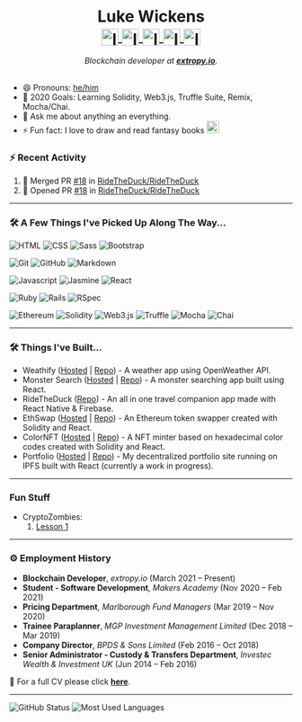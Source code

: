 <h1 align="center"> Luke Wickens
<br>
<a href="https://linkedin.com/in/lukewickens">
  <img align="center" alt="lukewickens1989 | LinkedIn" width="30px" src="https://github.com/TheDudeThatCode/TheDudeThatCode/blob/master/Assets/Linkedin.svg" />
</a>
<a href="mailto:lukewickens1989@gmail.com">
  <img align="center" alt="lukewickens1989 | Email" width="30px" src="https://github.com/TheDudeThatCode/TheDudeThatCode/blob/master/Assets/Gmail.svg" />
</a>
<a href="https://lukewickens1989.medium.com/">
<img align="center" alt="lukewickens1989 | Medium" width="30px" src="https://cdn.jsdelivr.net/npm/simple-icons@v3/icons/medium.svg" />
</a>
<a href="https://https://www.instagram.com/mustytomes/">
<img align="center" alt="lukewickens1989 | Instagram" width="30px" src="https://github.com/TheDudeThatCode/TheDudeThatCode/blob/master/Assets/Instagram.svg" />
</a>
<a href="https://www.twitter.com/luke_wickens">
<img align="center" alt="lukewickens1989 | Twitter" width="30px" src="https://github.com/TheDudeThatCode/TheDudeThatCode/blob/master/Assets/Twitter.svg" />
</a>
</h1>

<p align="center">
  <em>
   Blockchain developer at <a href="https://extropy.io/"> <b>extropy.io</b></a>. <br>
   &nbsp;
  </em> 
  <br>
</p>

- 😄 Pronouns: <a href="https://pronoun.is/he">he/him</a>
- 🥅 2020 Goals: Learning Solidity, Web3.js, Truffle Suite, Remix, Mocha/Chai.
- 💬 Ask me about anything an everything.
- ⚡ Fun fact: I love to draw and read fantasy books <img src="https://github.com/TheDudeThatCode/TheDudeThatCode/blob/master/Assets/gandalf_parrot.gif" width="22px">

### :zap: Recent Activity
<!--START_SECTION:activity-->
1. 🎉 Merged PR [#18](https://github.com/RideTheDuck/RideTheDuck/pull/18) in [RideTheDuck/RideTheDuck](https://github.com/RideTheDuck/RideTheDuck)
2. 💪 Opened PR [#18](https://github.com/RideTheDuck/RideTheDuck/pull/18) in [RideTheDuck/RideTheDuck](https://github.com/RideTheDuck/RideTheDuck)
<!--END_SECTION:activity-->

---

### 🛠  A Few Things I've Picked Up Along The Way...

![HTML](https://img.shields.io/badge/-HTML-333333?style=flat&logo=HTML5)
![CSS](https://img.shields.io/badge/-CSS-333333?style=flat&logo=CSS3&logoColor=1572B6)
![Sass](https://img.shields.io/badge/-Sass-333333?style=flat&logo=sass3&logoColor=1572B6)
![Bootstrap](https://img.shields.io/badge/-Bootstrap-333333?style=flat&logo=bootstrap&logoColor=563D7C)

![Git](https://img.shields.io/badge/-Git-333333?style=flat&logo=git)
![GitHub](https://img.shields.io/badge/-GitHub-333333?style=flat&logo=github)
![Markdown](https://img.shields.io/badge/-Markdown-333333?style=flat&logo=markdown)

![Javascript](https://img.shields.io/badge/-Javascript-333333?style=flat&logo=javascript)
![Jasmine](https://img.shields.io/badge/-Jasmine-333333?style=flat&logo=jasmine)
![React](https://img.shields.io/badge/-React-333333?style=flat&logo=react)

![Ruby](https://img.shields.io/badge/-Ruby-333333?style=flat&logo=ruby&logoColor=FF5733)
![Rails](https://img.shields.io/badge/-Rails-333333?style=flat&logo=rubyonrails)
![RSpec](https://img.shields.io/badge/-RSpec-333333?style=flat&logo=rspec)

![Ethereum](https://img.shields.io/badge/-Ethereum-333333?style=flat&logo=ethereum)
![Solidity](https://img.shields.io/badge/-Solidity-333333?style=flat&logo=solidity)
![Web3.js](https://img.shields.io/badge/-Web3-333333?style=flat&logo=web3)
![Truffle](https://img.shields.io/badge/-Truffle-333333?style=flat&logo=truffle)
![Mocha](https://img.shields.io/badge/-Mocha-333333?style=flat&logo=mocha)
![Chai](https://img.shields.io/badge/-Chai-333333?style=flat&logo=chai)

---

### 🛠  Things I've Built...
* Weathify (<a href="http://weathify.surge.sh/">Hosted</a> | <a href="https://github.com/lukewickens1989/weathify">Repo</a>) - A weather app using OpenWeather API.
* Monster Search (<a href="http://monstersearch.surge.sh/">Hosted</a> | <a href="https://github.com/lukewickens1989/monster_search/">Repo</a>) - A monster searching app built using React.
* RideTheDuck (<a href="https://github.com/RideTheDuck/RideTheDuck">Repo</a>) - An all in one travel companion app made with React Native & Firebase.
* EthSwap (<a href='http://eethereumswapp.surge.sh/'>Hosted</a> | <a href="https://github.com/lukewickens1989/ethSwap">Repo</a>) - An Ethereum token swapper created with Solidity and React.
* ColorNFT (<a href='http://hexcolornft.surge.sh/'>Hosted</a> | <a href="https://github.com/lukewickens1989/color_nfts">Repo</a>) - A NFT minter based on hexadecimal color codes created with Solidity and React.
* Portfolio (<a href='https://ipfs.fleek.co/ipfs/QmWL3HXAHSG4Ry9DnFXkF61EGBQWYfQA8w1eaHNE2QCyBd/'>Hosted</a> | <a href="https://github.com/lukewickens1989/decentralized_portfolio">Repo</a>) - My decentralized portfolio site running on IPFS built with React (currently a work in progress).

---

### Fun Stuff
* CryptoZombies:
  1. <a href='https://share.cryptozombies.io/en/lesson/1/share/Luke_'>Lesson 1</a>

---


### ⚙️ Employment History
 * <strong>Blockchain Developer</strong>, <em>extropy.io</em> (March 2021 – Present) 
 * <strong>Student - Software Development</strong>, <em>Makers Academy</em> (Nov 2020 – Feb 2021)  
 * <strong>Pricing Department</strong>, <em>Marlborough Fund Managers</em> (Mar 2019 – Nov 2020)  
 * <strong>Trainee Paraplanner</strong>, <em>MGP Investment Management Limited</em> (Dec 2018 – Mar 2019)   
 * <strong>Company Director</strong>, <em>BPDS & Sons Limited</em> (Feb 2016 – Oct 2018)    
 * <strong>Senior Administrator - Custody & Transfers Department</strong>, <em>Investec Wealth & Investment UK</em> (Jun 2014 – Feb 2016)  
 
📗 For a full CV please click <strong><a href=".github/workflows/Luke_Wickens_Resume.pdf">here</a></strong>. 

---

<p align="left">
<img src="https://github-readme-stats-one-roan.vercel.app/api?username=lukewickens1989&count_private=true&show_icons=true&theme=graywhite" alt="GitHub Status"/>
<img src ="https://github-readme-stats-one-roan.vercel.app/api/top-langs/?username=lukewickens1989&count_private=true&show_icons=true&layout=compact&theme=graywhite" alt="Most Used Languages">
<br>
</p>
<br>


<!--
**lukewickens1989/lukewickens1989** is a ✨ _special_ ✨ repository because its `README.md` (this file) appears on your GitHub profile.

Here are some ideas to get you started:

- 🔭 I’m currently working on ...
- 🌱 I’m currently learning ...
- 👯 I’m looking to collaborate on ...
- 🤔 I’m looking for help with ...
- 💬 Ask me about ...
- 📫 How to reach me: ...
- 😄 Pronouns: ...
- ⚡ Fun fact: ...
-->
